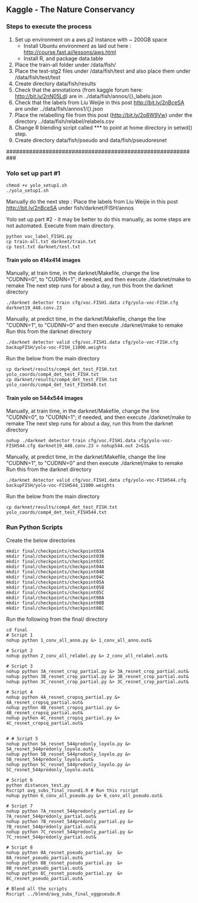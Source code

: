 
## Kaggle - The Nature Conservancy

### Steps to execute the process
1) Set up environment on a aws p2 instance with ~ 200GB space
     - Install Ubuntu environment as laid out here : http://course.fast.ai/lessons/aws.html
     - Install R, and package data.table
2) Place the train-all folder under /data/fish/
3) Place the test-stg2 files under /data/fish/test and also place them under /data/fish/test/test
4) Create directory data/fish/results
5) Check that the annotations (from kaggle forum here: http://bit.ly/2nN05Ld) are in ../data/fish/annos/{}_labels.json
6) Check that the labels from Liu Weijie in this post http://bit.ly/2nBceSA are under ../data/fish/annos1/{}.json
7) Place the relabelling file from this post (http://bit.ly/2o8W9Vw) under the directory ../data/fish/relabel/relabels.csv
8) Change R blending script called *** to point at home directory in setwd() step.
9) Create directory data/fish/pseudo and data/fish/pseudoresnet

###########################################################

### Yolo set up part #1

```
chmod +v yolo_setup1.sh
./yolo_setup1.sh
```

Manually do the next step :
Place the labels from Liu Weijie in this post http://bit.ly/2nBceSA under fish/darknet/FISH/annos

Yolo set up part #2 - it may be better to do this manually, as some steps are not automated. Execute from main directory. 
```
python voc_label_FISH1.py
cp train-all.txt darknet/train.txt 
cp test.txt darknet/test.txt 
```

#### Train yolo on 414x414 images
Manually, at train time, in the darknet/Makefile, change the line "CUDNN=0", to "CUDNN=1"; if needed, and then execute ./darknet/make to remake
The next step runs for about a day, run this from the darknet directory
```
./darknet detector train cfg/voc.FISH1.data cfg/yolo-voc-FISH.cfg darknet19_448.conv.23 
```
Manually, at predict time, in the darknet/Makefile, change the line "CUDNN=1", to "CUDNN=0" and then execute ./darknet/make to remake
Run this from the darknet directory
```
./darknet detector valid cfg/voc.FISH1.data cfg/yolo-voc-FISH.cfg backupFISH/yolo-voc-FISH_11000.weights
```
Run the below from the main directory
```
cp darknet/results/comp4_det_test_FISH.txt yolo_coords/comp4_det_test_FISH.txt
cp darknet/results/comp4_det_test_FISH.txt yolo_coords/comp4_det_test_FISH540.txt
```

#### Train yolo on 544x544 images

Manually, at train time, in the darknet/Makefile, change the line "CUDNN=0", to "CUDNN=1"; if needed, and then execute ./darknet/make to remake
The next step runs for about a day, run this from the darknet directory
```
nohup ./darknet detector train cfg/voc.FISH1.data cfg/yolo-voc-FISH544.cfg darknet19_448.conv.23 > nohup544.out 2>&1&
```

Manually, at predict time, in the darknet/Makefile, change the line "CUDNN=1", to "CUDNN=0" and then execute ./darknet/make to remake
Run this from the darknet directory

```
./darknet detector valid cfg/voc.FISH1.data cfg/yolo-voc-FISH544.cfg backupFISH/yolo-voc-FISH544_11000.weights
```
Run the below from the main directory
```
cp darknet/results/comp4_det_test_FISH.txt yolo_coords/comp4_det_test_FISH544.txt
```

### Run Python Scripts
Create the below directories
```
mkdir final/checkpoints/checkpoint03A
mkdir final/checkpoints/checkpoint03B
mkdir final/checkpoints/checkpoint03C
mkdir final/checkpoints/checkpoint04A
mkdir final/checkpoints/checkpoint04B
mkdir final/checkpoints/checkpoint04C
mkdir final/checkpoints/checkpoint05A
mkdir final/checkpoints/checkpoint05B
mkdir final/checkpoints/checkpoint05C
mkdir final/checkpoints/checkpoint08A
mkdir final/checkpoints/checkpoint08B
mkdir final/checkpoints/checkpoint08C
```

Run the following from the final/ directory 
```
cd final
# Script 1
nohup python 1_conv_all_anno.py &> 1_conv_all_anno.out&

# Script 2
nohup python 2_conv_all_relabel.py &> 2_conv_all_relabel.out&

# Script 3
nohup python 3A_resnet_crop_partial.py &> 3A_resnet_crop_partial.out&
nohup python 3B_resnet_crop_partial.py &> 3B_resnet_crop_partial.out&
nohup python 3C_resnet_crop_partial.py &> 3C_resnet_crop_partial.out&

# Script 4 
nohup python 4A_resnet_cropsq_partial.py &> 4A_resnet_cropsq_partial.out&
nohup python 4B_resnet_cropsq_partial.py &> 4B_resnet_cropsq_partial.out&
nohup python 4C_resnet_cropsq_partial.py &> 4C_resnet_cropsq_partial.out&


# # Script 5
nohup python 5A_resnet_544predonly_loyolo.py &> 5A_resnet_544predonly_loyolo.out&
nohup python 5B_resnet_544predonly_loyolo.py &> 5B_resnet_544predonly_loyolo.out&
nohup python 5C_resnet_544predonly_loyolo.py &> 5C_resnet_544predonly_loyolo.out&

# Script 6
python distances_test.py
Rscript avg_subs_final_round1.R # Run this rscript
nohup python 6_conv_all_pseudo.py &> 6_conv_all_pseudo.out&

# Script 7
nohup python 7A_resnet_544predonly_partial.py &> 7A_resnet_544predonly_partial.out&
nohup python 7B_resnet_544predonly_partial.py &> 7B_resnet_544predonly_partial.out&
nohup python 7C_resnet_544predonly_partial.py &> 7C_resnet_544predonly_partial.out&

# Script 8
nohup python 8A_resnet_pseudo_partial.py  &> 8A_resnet_pseudo_partial.out&
nohup python 8B_resnet_pseudo_partial.py  &> 8B_resnet_pseudo_partial.out&
nohup python 8C_resnet_pseudo_partial.py  &> 8C_resnet_pseudo_partial.out&

# Blend all the scripts
Rscript ../blend/avg_subs_final_vggpseudo.R
